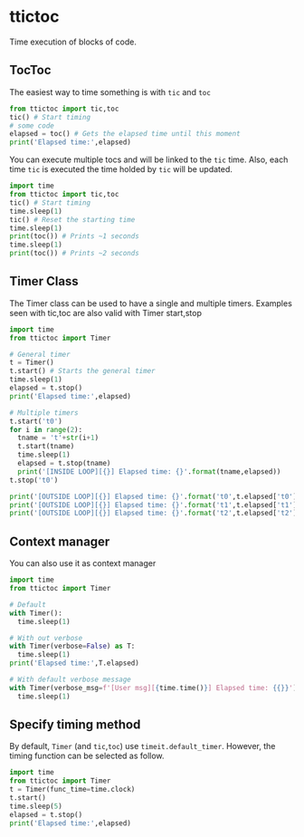 # ttictoc
Time execution of blocks of code.

## TocToc
The easiest way to time something is with `tic` and `toc`

```python
from ttictoc import tic,toc
tic() # Start timing
# some code
elapsed = toc() # Gets the elapsed time until this moment
print('Elapsed time:',elapsed)
```

You can execute multiple tocs and will be linked to the `tic` time.
Also, each time `tic` is executed the time holded by `tic` will be
updated.
```python
import time
from ttictoc import tic,toc
tic() # Start timing
time.sleep(1)
tic() # Reset the starting time
time.sleep(1)
print(toc()) # Prints ~1 seconds
time.sleep(1)
print(toc()) # Prints ~2 seconds
```

## Timer Class
The Timer class can be used to have a single and multiple timers.
Examples seen with tic,toc are also valid with Timer start,stop
```python
import time
from ttictoc import Timer

# General timer
t = Timer()
t.start() # Starts the general timer
time.sleep(1)
elapsed = t.stop()
print('Elapsed time:',elapsed)

# Multiple timers
t.start('t0')
for i in range(2):
  tname = 't'+str(i+1)
  t.start(tname)
  time.sleep(1)
  elapsed = t.stop(tname)
  print('[INSIDE LOOP][{}] Elapsed time: {}'.format(tname,elapsed))
t.stop('t0')

print('[OUTSIDE LOOP][{}] Elapsed time: {}'.format('t0',t.elapsed['t0']))
print('[OUTSIDE LOOP][{}] Elapsed time: {}'.format('t1',t.elapsed['t1']))
print('[OUTSIDE LOOP][{}] Elapsed time: {}'.format('t2',t.elapsed['t2']))
```

## Context manager
You can also use it as context manager
```python
import time
from ttictoc import Timer

# Default
with Timer():
  time.sleep(1)

# With out verbose
with Timer(verbose=False) as T:
  time.sleep(1)
print('Elapsed time:',T.elapsed)

# With default verbose message
with Timer(verbose_msg=f'[User msg][{time.time()}] Elapsed time: {{}}'):
  time.sleep(1)
```

## Specify timing method
By default, `Timer` (and `tic`,`toc`) use `timeit.default_timer`. However, the timing function can be selected as follow.
```python
import time
from ttictoc import Timer
t = Timer(func_time=time.clock)
t.start()
time.sleep(5)
elapsed = t.stop()
print('Elapsed time:',elapsed)
```
